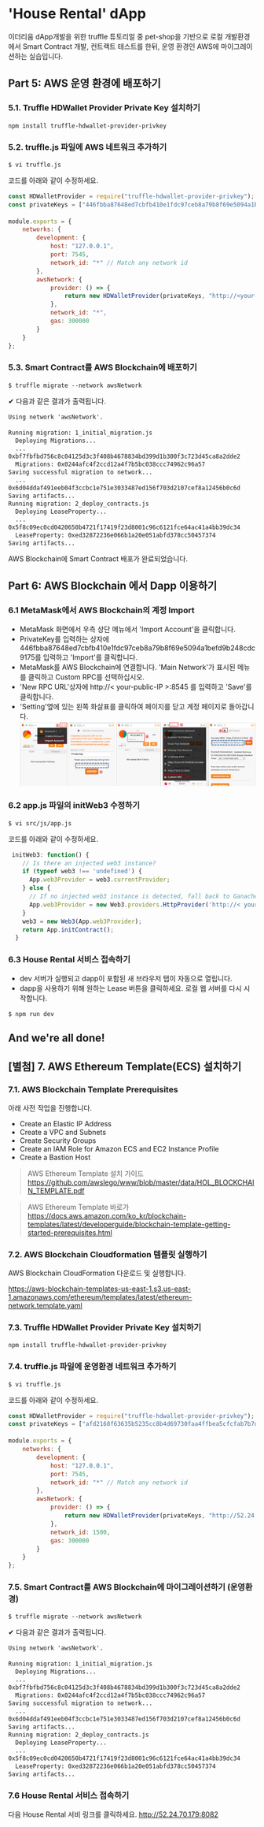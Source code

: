 # 'House Rental' dApp 
이더리움 dApp개발을 위한 truffle 튜토리얼 중 pet-shop을 기반으로 로컬 개발환경에서 Smart Contract 개발, 컨트랙트 테스트를 한뒤, 
운영 환경인 AWS에 마이그레이션하는 실습입니다.

## Part 5: AWS 운영 환경에 배포하기 

### 5.1. Truffle HDWallet Provider Private Key 설치하기  

```
npm install truffle-hdwallet-provider-privkey
```

### 5.2. truffle.js 파일에 AWS 네트워크 추가하기
```
$ vi truffle.js
```

코드를 아래와 같이 수정하세요.
```javascript
const HDWalletProvider = require("truffle-hdwallet-provider-privkey");
const privateKeys = ["446fbba87648ed7cbfb410e1fdc97ceb8a79b8f69e5094a1befd9b248cdc9175"]; // private keys

module.exports = {
    networks: {
        development: {
            host: "127.0.0.1",
            port: 7545,
            network_id: "*" // Match any network id
        },
        awsNetwork: {
            provider: () => {
                return new HDWalletProvider(privateKeys, "http://<your-public-IP>:8545")
            },
            network_id: "*",
            gas: 300000
        }
    }
};
```

### 5.3. Smart Contract를 AWS Blockchain에 배포하기  
```
$ truffle migrate --network awsNetwork
```

✔︎ 다음과 같은 결과가 출력됩니다.
```
Using network 'awsNetwork'.

Running migration: 1_initial_migration.js
  Deploying Migrations...
  ... 0xbf7fbfbd756c8c04125d3c3f408b4678834bd399d1b300f3c723d45ca8a2dde2
  Migrations: 0x0244afc4f2ccd12a4f7b5bc038ccc74962c96a57
Saving successful migration to network...
  ... 0x6d04ddaf491eeb04f3ccbc1e751e3033487ed156f703d2107cef8a12456b0c6d
Saving artifacts...
Running migration: 2_deploy_contracts.js
  Deploying LeaseProperty...
  ... 0x5f8c09ec0cd0420650b4721f17419f23d8001c96c6121fce64ac41a4bb39dc34
  LeaseProperty: 0xed32872236e066b1a20e051abfd378cc50457374
Saving artifacts...
```
AWS Blockchain에 Smart Contract 배포가 완료되었습니다.

## Part 6: AWS Blockchain 에서 Dapp 이용하기
### 6.1 MetaMask에서 AWS Blockchain의 계정 Import
- MetaMask 화면에서 우측 상단 메뉴에서 'Import Account'을 클릭합니다. 
- PrivateKey를 입력하는 상자에 446fbba87648ed7cbfb410e1fdc97ceb8a79b8f69e5094a1befd9b248cdc9175를 입력하고 'Import'를 클릭합니다.
- MetaMask를 AWS Blockchain에 연결합니다. 'Main Network'가 표시된 메뉴를 클릭하고 Custom RPC를 선택하십시오.
- 'New RPC URL'상자에  http://< your-public-IP >:8545 를 입력하고 'Save'를 클릭합니다.
- 'Setting'옆에 있는 왼쪽 화살표를 클릭하여 페이지를 닫고 계정 페이지로 돌아갑니다.
![Alt text](img/metamask_prd_setting.png)

### 6.2 app.js 파일의 initWeb3 수정하기 
```
$ vi src/js/app.js
```
코드를 아래와 같이 수정하세요.
```javascript
 initWeb3: function() {
    // Is there an injected web3 instance?
    if (typeof web3 !== 'undefined') {
      App.web3Provider = web3.currentProvider;
    } else {
      // If no injected web3 instance is detected, fall back to Ganache
      App.web3Provider = new Web3.providers.HttpProvider('http://< your-public-IP >:8545');
    }
    web3 = new Web3(App.web3Provider);
    return App.initContract();
  } 
```

### 6.3 House Rental 서비스 접속하기 
- dev 서버가 실행되고 dapp이 포함된 새 브라우저 탭이 자동으로 열립니다.
- dapp을 사용하기 위해 원하는 Lease 버튼을 클릭하세요.
로컬 웹 서버를 다시 시작합니다.
```
$ npm run dev
```


## And we're all done!


##
## [별첨] 7. AWS Ethereum Template(ECS) 설치하기
### 7.1. AWS Blockchain Template Prerequisites 
아래 사전 작업을 진행합니다.
- Create an Elastic IP Address
- Create a VPC and Subnets
- Create Security Groups
- Create an IAM Role for Amazon ECS and EC2 Instance Profile
- Create a Bastion Host

> AWS Ethereum Template 설치 가이드 https://github.com/awslego/www/blob/master/data/HOL_BLOCKCHAIN_TEMPLATE.pdf

> AWS Ethereum Template 바로가 https://docs.aws.amazon.com/ko_kr/blockchain-templates/latest/developerguide/blockchain-template-getting-started-prerequisites.html
### 7.2. AWS Blockchain Cloudformation 템플릿 실행하기  
AWS Blockchain CloudFormation 다운로드 및 실행합니다. 

https://aws-blockchain-templates-us-east-1.s3.us-east-1.amazonaws.com/ethereum/templates/latest/ethereum-network.template.yaml

### 7.3. Truffle HDWallet Provider Private Key 설치하기  

```
npm install truffle-hdwallet-provider-privkey
```

### 7.4. truffle.js 파일에 운영환경 네트워크 추가하기
```
$ vi truffle.js
```

코드를 아래와 같이 수정하세요.
```javascript
const HDWalletProvider = require("truffle-hdwallet-provider-privkey");
const privateKeys = ["afd2168f63635b5235cc8b4d69730faa4ffbea5cfcfab7b7d7625f91656e7d9f"]; // private keys

module.exports = {
    networks: {
        development: {
            host: "127.0.0.1",
            port: 7545,
            network_id: "*" // Match any network id
        },
        awsNetwork: {
            provider: () => {
                return new HDWalletProvider(privateKeys, "http://52.24.70.179:8082/private-ethereum-prd")
            },
            network_id: 1500,
            gas: 300000
        }
    }
};
```

### 7.5. Smart Contract를 AWS Blockchain에 마이그레이션하기 (운영환경)
```
$ truffle migrate --network awsNetwork
```

✔︎ 다음과 같은 결과가 출력됩니다.
```
Using network 'awsNetwork'.

Running migration: 1_initial_migration.js
  Deploying Migrations...
  ... 0xbf7fbfbd756c8c04125d3c3f408b4678834bd399d1b300f3c723d45ca8a2dde2
  Migrations: 0x0244afc4f2ccd12a4f7b5bc038ccc74962c96a57
Saving successful migration to network...
  ... 0x6d04ddaf491eeb04f3ccbc1e751e3033487ed156f703d2107cef8a12456b0c6d
Saving artifacts...
Running migration: 2_deploy_contracts.js
  Deploying LeaseProperty...
  ... 0x5f8c09ec0cd0420650b4721f17419f23d8001c96c6121fce64ac41a4bb39dc34
  LeaseProperty: 0xed32872236e066b1a20e051abfd378cc50457374
Saving artifacts...
```

### 7.6 House Rental 서비스 접속하기 
다음 House Rental 서비 링크를 클릭하세요. http://52.24.70.179:8082

